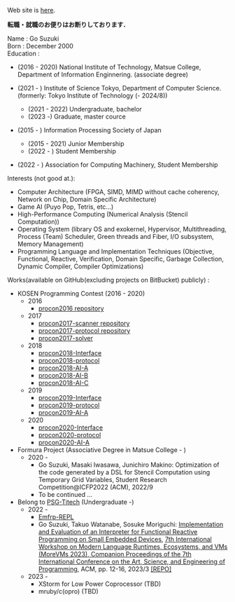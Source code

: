 Web site is [here](https://puyogo-suzuki.github.io).

**転職・就職のお便りはお断りしております．**

Name : Go Suzuki  
Born : December 2000  
Education :  
 - (2016 - 2020) National Institute of Technology, Matsue College, Department of Information Enginnering.  (associate degree)
 - (2021 - ) Institute of Science Tokyo, Department of Computer Science. (formerly: Tokyo Institute of Technology (- 2024/8))  
    - (2021 - 2022) Undergraduate, bachelor
    - (2023 -) Graduate, master cource


 - (2015 - ) Information Processing Society of Japan
    - (2015 - 2021) Junior Membership
    - (2022 - ) Student Membership
 - (2022 - ) Association for Computing Machinery, Student Membership

Interests (not good at.): 
  - Computer Architecture (FPGA, SIMD, MIMD without cache coherency, Network on Chip, Domain Specific Architecture)
  - Game AI (Puyo Pop, Tetris, etc...)
  - High-Performance Computing (Numerical Analysis (Stencil Computation))
  - Operating System (library OS and exokernel, Hypervisor, Multithreading, Process (Team) Scheduler, Green threads and Fiber, I/O subsystem, Memory Management)
  - Programming Language and Implementation Techniques (Objective, Functional, Reactive, Verification, Domain Specific, Garbage Collection, Dynamic Compiler, Compiler Optimizations)

Works(available on GitHub(excluding projects on BitBucket) publicly) :  
 - KOSEN Programming Contest (2016 - 2020)
   - 2016
     - [procon2016 repository](https://github.com/mct-procon/procon2016)
   - 2017
     - [procon2017-scanner repository](https://github.com/mct-procon/procon2017-scanner)
     - [procon2017-protocol repository](https://github.com/mct-procon/procon2017-protocol)
     - [procon2017-solver](https://github.com/mct-procon/procon2017-solver)
   - 2018
     - [procon2018-Interface](https://github.com/mct-procon/procon2018-Interface)
     - [procon2018-protocol](https://github.com/mct-procon/procon2018-protocol)
     - [procon2018-AI-A](https://github.com/mct-procon/procon2018-AI-A)
     - [procon2018-AI-B](https://github.com/mct-procon/procon2018-AI-B)
     - [procon2018-AI-C](https://github.com/mct-procon/procon2018-AI-C)
   - 2019
     - [procon2019-Interface](https://github.com/mct-procon/procon2019-Interface)
     - [procon2019-protocol](https://github.com/mct-procon/procon2019-protocol)
     - [procon2019-AI-A](https://github.com/mct-procon/procon2019-AI-A)
   - 2020
     - [procon2020-Interface](https://github.com/mct-procon/procon2020-Interface)
     - [procon2020-protocol](https://github.com/mct-procon/procon2020-protocol)
     - [procon2020-AI-A](https://github.com/mct-procon/procon2020-AI-A)
 - Formura Project (Associative Degree in Matsue College - )
   - 2020 -
     - Go Suzuki, Masaki Iwasawa, Junichiro Makino: Optimization of the code generated by a DSL for Stencil Computation using Temporary Grid Variables, Student Research Competition@ICFP2022 (ACM), 2022/9
     - To be continued ...
 - Belong to [PSG-Titech](https://github.com/psg-titech) (Undergraduate -)
   - 2022 -
     - [Emfrp-REPL](https://github.com/psg-titech/emfrp-repl)
     - Go Suzuki, Takuo Watanabe, Sosuke Moriguchi: [Implementation and Evaluation of an Interpreter for Functional Reactive Programming on Small Embedded Devices](https://doi.org/10.1145/3594671.3594674), [7th International Workshop on Modern Language Runtimes, Ecosystems, and VMs (MoreVMs 2023), Companion Proceedings of the 7th International Conference on the Art, Science, and Engineering of Programming](https://2023.programming-conference.org/home/MoreVMs-2023), ACM, pp. 12-16, 2023/3 [\[REPO\]](https://github.com/psg-titech/morevms-2023-experiments)
   - 2023 -
     - XStorm for Low Power Coprocessor (TBD)
     - mruby/c(opro) (TBD)
